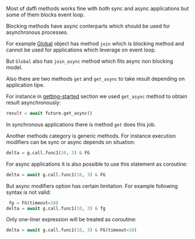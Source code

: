 Most of daffi methods works fine with both sync and async applications but some of them blocks event loop. 

Blocking methods have async conterparts which should be used for asynchronous processes.

For example [Global](code-reference/global.md) object has method `join` which is blocking method and cannot be used for applications 
which leverage on event loop. 

But `Global` also has `join_async` method which fits async non blocking model.

Also there are two methods `get` and `get_async` to take result depending on application tipe.

For instance in [getting-started](getting-started.md) section we used `get_async` method to obtain result asynchronously:
```python
result = await future.get_async()
```

In synchronous applications there is method `get` does this job.

Another methods category is generic methods. For instance execution modifiers can be sync or async depends on situation:
```python
delta = g.call.func1(10, 3) & FG
```

For async applications it is also possible to use this statement as coroutine:
```python
delta = await g.call.func1(10, 3) & FG
```

But async modifiers option has certain limitation. For example following syntax is not valid:
```python
 fg = FG(timeout=10)
delta = await g.call.func1(10, 3) & fg
```

Only one-liner expression will be treated as coroutine:
```python
delta = await g.call.func1(10, 3) & FG(timeout=10)
```
